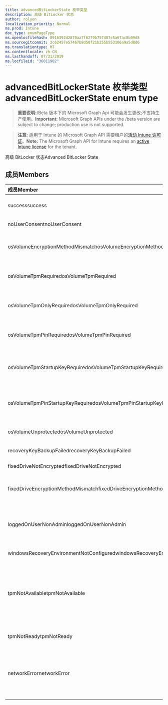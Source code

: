 ```yaml
---
title: advancedBitLockerState 枚举类型
description: 高级 BitLocker 状态
author: rolyon
localization_priority: Normal
ms.prod: Intune
doc_type: enumPageType
ms.openlocfilehash: 8916392d2870aa7f6279b757487c5a67ac8b99d8
ms.sourcegitcommit: 2c62457e57467b8d50f21b255b553106a9a5d8d6
ms.translationtype: MT
ms.contentlocale: zh-CN
ms.lasthandoff: 07/31/2019
ms.locfileid: "36011902"
---
```

# <a name="advancedbitlockerstate-enum-type"></a><span data-ttu-id="4cb58-103">advancedBitLockerState 枚举类型</span><span class="sxs-lookup"><span data-stu-id="4cb58-103">advancedBitLockerState enum type</span></span>

> <span data-ttu-id="4cb58-104">**重要说明:**/Beta 版本下的 Microsoft Graph Api 可能会发生更改;不支持生产使用。</span><span class="sxs-lookup"><span data-stu-id="4cb58-104">**Important:** Microsoft Graph APIs under the /beta version are subject to change; production use is not supported.</span></span>

> <span data-ttu-id="4cb58-105">**注意:** 适用于 Intune 的 Microsoft Graph API 需要租户的[活动 Intune 许可证](https://go.microsoft.com/fwlink/?linkid=839381)。</span><span class="sxs-lookup"><span data-stu-id="4cb58-105">**Note:** The Microsoft Graph API for Intune requires an [active Intune license](https://go.microsoft.com/fwlink/?linkid=839381) for the tenant.</span></span>

<span data-ttu-id="4cb58-106">高级 BitLocker 状态</span><span class="sxs-lookup"><span data-stu-id="4cb58-106">Advanced BitLocker State</span></span>

## <a name="members"></a><span data-ttu-id="4cb58-107">成员</span><span class="sxs-lookup"><span data-stu-id="4cb58-107">Members</span></span>
|<span data-ttu-id="4cb58-108">成员</span><span class="sxs-lookup"><span data-stu-id="4cb58-108">Member</span></span>|<span data-ttu-id="4cb58-109">值</span><span class="sxs-lookup"><span data-stu-id="4cb58-109">Value</span></span>|<span data-ttu-id="4cb58-110">说明</span><span class="sxs-lookup"><span data-stu-id="4cb58-110">Description</span></span>|
|:---|:---|:---|
|<span data-ttu-id="4cb58-111">success</span><span class="sxs-lookup"><span data-stu-id="4cb58-111">success</span></span>|<span data-ttu-id="4cb58-112">0</span><span class="sxs-lookup"><span data-stu-id="4cb58-112">0</span></span>|<span data-ttu-id="4cb58-113">高级 BitLocker 状态成功</span><span class="sxs-lookup"><span data-stu-id="4cb58-113">Advanced BitLocker State Success</span></span>|
|<span data-ttu-id="4cb58-114">noUserConsent</span><span class="sxs-lookup"><span data-stu-id="4cb58-114">noUserConsent</span></span>|<span data-ttu-id="4cb58-115">1</span><span class="sxs-lookup"><span data-stu-id="4cb58-115">1</span></span>|<span data-ttu-id="4cb58-116">用户永远不同意加密</span><span class="sxs-lookup"><span data-stu-id="4cb58-116">User never gave consent for Encryption</span></span>|
|<span data-ttu-id="4cb58-117">osVolumeEncryptionMethodMismatch</span><span class="sxs-lookup"><span data-stu-id="4cb58-117">osVolumeEncryptionMethodMismatch</span></span>|<span data-ttu-id="4cb58-118">双面</span><span class="sxs-lookup"><span data-stu-id="4cb58-118">2</span></span>|<span data-ttu-id="4cb58-119">OS 卷的加密方法与策略设置的不同</span><span class="sxs-lookup"><span data-stu-id="4cb58-119">Encryption method of OS Volume is different than that set by policy</span></span>|
|<span data-ttu-id="4cb58-120">osVolumeTpmRequired</span><span class="sxs-lookup"><span data-stu-id="4cb58-120">osVolumeTpmRequired</span></span>|<span data-ttu-id="4cb58-121">4</span><span class="sxs-lookup"><span data-stu-id="4cb58-121">4</span></span>|<span data-ttu-id="4cb58-122">TPM 不用于保护 OS 卷, 但策略是必需的</span><span class="sxs-lookup"><span data-stu-id="4cb58-122">TPM not used for protection of OS volume, but is required by policy</span></span>|
|<span data-ttu-id="4cb58-123">osVolumeTpmOnlyRequired</span><span class="sxs-lookup"><span data-stu-id="4cb58-123">osVolumeTpmOnlyRequired</span></span>|<span data-ttu-id="4cb58-124">utf-8</span><span class="sxs-lookup"><span data-stu-id="4cb58-124">8</span></span>|<span data-ttu-id="4cb58-125">仅 TPM 保护未用于 OS 卷, 但策略是必需的</span><span class="sxs-lookup"><span data-stu-id="4cb58-125">TPM only protection not used for OS volume, but is required by policy</span></span>|
|<span data-ttu-id="4cb58-126">osVolumeTpmPinRequired</span><span class="sxs-lookup"><span data-stu-id="4cb58-126">osVolumeTpmPinRequired</span></span>|<span data-ttu-id="4cb58-127">位</span><span class="sxs-lookup"><span data-stu-id="4cb58-127">16</span></span>|<span data-ttu-id="4cb58-128">TPM + PIN 保护不用于 OS 卷, 但策略要求</span><span class="sxs-lookup"><span data-stu-id="4cb58-128">TPM+PIN protection not used for OS volume, but is required by policy</span></span>|
|<span data-ttu-id="4cb58-129">osVolumeTpmStartupKeyRequired</span><span class="sxs-lookup"><span data-stu-id="4cb58-129">osVolumeTpmStartupKeyRequired</span></span>|<span data-ttu-id="4cb58-130">32</span><span class="sxs-lookup"><span data-stu-id="4cb58-130">32</span></span>|<span data-ttu-id="4cb58-131">TPM + 启动密钥保护不用于 OS 卷, 但策略要求</span><span class="sxs-lookup"><span data-stu-id="4cb58-131">TPM+Startup Key protection not used for OS volume, but is required by policy</span></span>|
|<span data-ttu-id="4cb58-132">osVolumeTpmPinStartupKeyRequired</span><span class="sxs-lookup"><span data-stu-id="4cb58-132">osVolumeTpmPinStartupKeyRequired</span></span>|<span data-ttu-id="4cb58-133">64</span><span class="sxs-lookup"><span data-stu-id="4cb58-133">64</span></span>|<span data-ttu-id="4cb58-134">TPM + PIN + 启动密钥不用于 OS 卷, 但策略是必需的</span><span class="sxs-lookup"><span data-stu-id="4cb58-134">TPM+PIN+Startup Key not used for OS volume, but is required by policy</span></span>|
|<span data-ttu-id="4cb58-135">osVolumeUnprotected</span><span class="sxs-lookup"><span data-stu-id="4cb58-135">osVolumeUnprotected</span></span>|<span data-ttu-id="4cb58-136">128</span><span class="sxs-lookup"><span data-stu-id="4cb58-136">128</span></span>|<span data-ttu-id="4cb58-137">检测到未受保护的 OS 卷</span><span class="sxs-lookup"><span data-stu-id="4cb58-137">Un-protected OS Volume was detected</span></span>|
|<span data-ttu-id="4cb58-138">recoveryKeyBackupFailed</span><span class="sxs-lookup"><span data-stu-id="4cb58-138">recoveryKeyBackupFailed</span></span>|<span data-ttu-id="4cb58-139">256</span><span class="sxs-lookup"><span data-stu-id="4cb58-139">256</span></span>|<span data-ttu-id="4cb58-140">恢复密钥备份失败</span><span class="sxs-lookup"><span data-stu-id="4cb58-140">Recovery key backup failed</span></span>|
|<span data-ttu-id="4cb58-141">fixedDriveNotEncrypted</span><span class="sxs-lookup"><span data-stu-id="4cb58-141">fixedDriveNotEncrypted</span></span>|<span data-ttu-id="4cb58-142">512</span><span class="sxs-lookup"><span data-stu-id="4cb58-142">512</span></span>|<span data-ttu-id="4cb58-143">固定驱动器未加密</span><span class="sxs-lookup"><span data-stu-id="4cb58-143">Fixed Drive not encrypted</span></span>|
|<span data-ttu-id="4cb58-144">fixedDriveEncryptionMethodMismatch</span><span class="sxs-lookup"><span data-stu-id="4cb58-144">fixedDriveEncryptionMethodMismatch</span></span>|<span data-ttu-id="4cb58-145">1024</span><span class="sxs-lookup"><span data-stu-id="4cb58-145">1024</span></span>|<span data-ttu-id="4cb58-146">固定驱动器的加密方法与策略设置不同</span><span class="sxs-lookup"><span data-stu-id="4cb58-146">Encryption method of Fixed Drive is different than that set by policy</span></span>|
|<span data-ttu-id="4cb58-147">loggedOnUserNonAdmin</span><span class="sxs-lookup"><span data-stu-id="4cb58-147">loggedOnUserNonAdmin</span></span>|<span data-ttu-id="4cb58-148">2048</span><span class="sxs-lookup"><span data-stu-id="4cb58-148">2048</span></span>|<span data-ttu-id="4cb58-149">登录用户是非管理员的。这需要将 "AllowStandardUserEncryption" 策略设置为1</span><span class="sxs-lookup"><span data-stu-id="4cb58-149">Logged on user is non-admin. This requires “AllowStandardUserEncryption” policy set to 1</span></span>|
|<span data-ttu-id="4cb58-150">windowsRecoveryEnvironmentNotConfigured</span><span class="sxs-lookup"><span data-stu-id="4cb58-150">windowsRecoveryEnvironmentNotConfigured</span></span>|<span data-ttu-id="4cb58-151">4096</span><span class="sxs-lookup"><span data-stu-id="4cb58-151">4096</span></span>|<span data-ttu-id="4cb58-152">未配置 WinRE</span><span class="sxs-lookup"><span data-stu-id="4cb58-152">WinRE is not configured</span></span>|
|<span data-ttu-id="4cb58-153">tpmNotAvailable</span><span class="sxs-lookup"><span data-stu-id="4cb58-153">tpmNotAvailable</span></span>|<span data-ttu-id="4cb58-154">8192</span><span class="sxs-lookup"><span data-stu-id="4cb58-154">8192</span></span>|<span data-ttu-id="4cb58-155">TPM 对 BitLocker 不可用。</span><span class="sxs-lookup"><span data-stu-id="4cb58-155">TPM is not available for BitLocker.</span></span> <span data-ttu-id="4cb58-156">这意味着 TPM 不存在, 或者设置了 TPM 不可用注册表替代, 或者主机 OS 位于便携/罗马盘上</span><span class="sxs-lookup"><span data-stu-id="4cb58-156">This means TPM is not present, or TPM unavailable registry override is set or host OS is on portable/rome-able drive</span></span>|
|<span data-ttu-id="4cb58-157">tpmNotReady</span><span class="sxs-lookup"><span data-stu-id="4cb58-157">tpmNotReady</span></span>|<span data-ttu-id="4cb58-158">16384</span><span class="sxs-lookup"><span data-stu-id="4cb58-158">16384</span></span>|<span data-ttu-id="4cb58-159">TPM 尚未准备好用于 BitLocker</span><span class="sxs-lookup"><span data-stu-id="4cb58-159">TPM is not ready for BitLocker</span></span>|
|<span data-ttu-id="4cb58-160">networkError</span><span class="sxs-lookup"><span data-stu-id="4cb58-160">networkError</span></span>|<span data-ttu-id="4cb58-161">32768</span><span class="sxs-lookup"><span data-stu-id="4cb58-161">32768</span></span>|<span data-ttu-id="4cb58-162">网络不可用。</span><span class="sxs-lookup"><span data-stu-id="4cb58-162">Network not available.</span></span> <span data-ttu-id="4cb58-163">这是恢复密钥备份所必需的。</span><span class="sxs-lookup"><span data-stu-id="4cb58-163">This is required for recovery key backup.</span></span> <span data-ttu-id="4cb58-164">此报告适用于支持驱动器加密的设备</span><span class="sxs-lookup"><span data-stu-id="4cb58-164">This is reported for Drive Encryption capable devices</span></span>|





